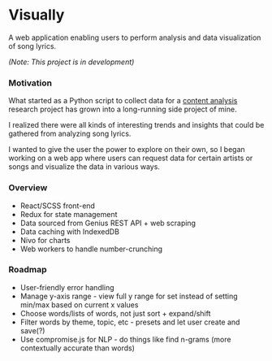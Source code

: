 # Visually

A web application enabling users to perform analysis and data visualization of song lyrics.

_(Note: This project is in development)_

### Motivation

What started as a Python script to collect data for a [content analysis]('https://en.wikipedia.org/wiki/Content_analysis') research project has grown into a long-running side project of mine.

I realized there were all kinds of interesting trends and insights that could be gathered from analyzing song lyrics.

I wanted to give the user the power to explore on their own, so I began working on a web app where users can request data for certain artists or songs and visualize the data in various ways.

### Overview

* React/SCSS front-end
* Redux for state management
* Data sourced from Genius REST API + web scraping
* Data caching with IndexedDB
* Nivo for charts
* Web workers to handle number-crunching

### Roadmap

* User-friendly error handling
* Manage y-axis range - view full y range for set instead of setting min/max based on current x values
* Choose words/lists of words, not just sort + expand/shift
* Filter words by theme, topic, etc - presets and let user create and save(?)
* Use compromise.js for NLP - do things like find n-grams (more contextually accurate than words)
